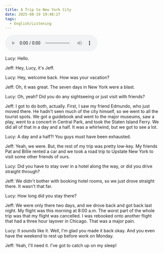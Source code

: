 ```yaml
---
title: A Trip to New York City
date: 2025-08-19 19:48:27
tags:
  - English/Listening
---
```

<audio controls src="https://cx-onedrive.pages.dev/api/raw?path=/Polyglot/ESLPod/025-a-trip-to-new-york-city.mp3"></audio>

Lucy: Hello.

Jeff: Hey, Lucy, it's Jeff.

Lucy: Hey, welcome back. How was your vacation?

Jeff: Oh, it was great. The seven days in New York were a blast.

Lucy: Oh, yeah? Did you do any sightseeing or just visit with friends?

Jeff: I got to do both, actually. First, I saw my friend Edmundo, who just moved there. He hadn't seen much of the city himself, so we went to all the tourist spots. We got a guidebook and went to the major museums, saw a play, went to a concert in Central Park, and took the Staten Island Ferry. We did all of that in a day and a half. It was a whirlwind, but we got to see a lot.

Lucy: A day and a half?! You guys must have been exhausted.

Jeff: Yeah, we were. But, the rest of my trip was pretty low-key. My friends Pat and Billie rented a car and we took a road trip to Upstate New York to visit some other friends of ours.

Lucy: Did you have to stay over in a hotel along the way, or did you drive straight through?

Jeff: We didn't bother with booking hotel rooms, so we just drove straight there. It wasn't that far.

Lucy: How long did you stay there?

Jeff: We were only there two days, and we drove back and got back last night. My flight was this morning at 8:00 a.m. The worst part of the whole trip was that my flight was cancelled. I was rebooked onto another flight that had a three hour layover in Chicago. That was a major pain.

Lucy: It sounds like it. Well, I'm glad you made it back okay. And you even have the weekend to rest up before work on Monday.

Jeff: Yeah, I'll need it. I've got to catch up on my sleep!
